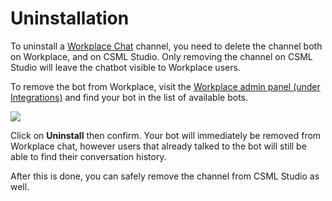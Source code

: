 # Uninstallation

To uninstall a [Workplace Chat](./) channel, you need to delete the channel both on Workplace, and on CSML Studio. Only removing the channel on CSML Studio will leave the chatbot visible to Workplace users.

To remove the bot from Workplace, visit the [Workplace admin panel (under Integrations)](https://work.workplace.com/work/admin/apps/) and find your bot in the list of available bots.

![](../../.gitbook/assets/capture-de-cran-2020-04-20-19.16.21.png)

Click on **Uninstall** then confirm. Your bot will immediately be removed from Workplace chat, however users that already talked to the bot will still be able to find their conversation history.

After this is done, you can safely remove the channel from CSML Studio as well.
